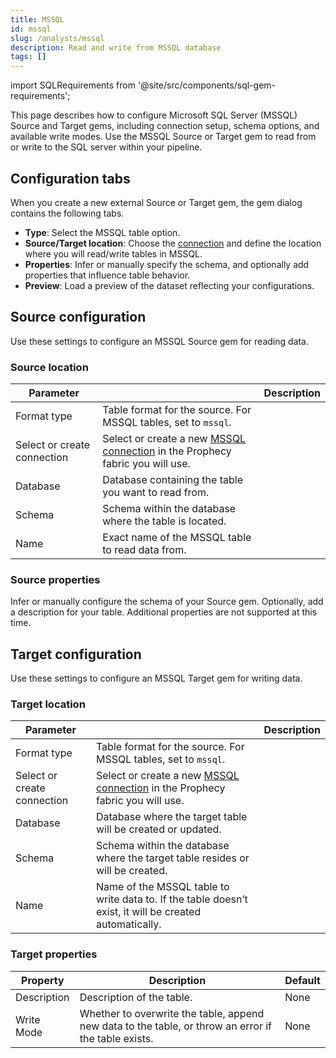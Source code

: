 ```yaml
---
title: MSSQL
id: mssql
slug: /analysts/mssql
description: Read and write from MSSQL database
tags: []
---
```


import SQLRequirements from '@site/src/components/sql-gem-requirements';

<SQLRequirements
  execution_engine="Prophecy Automate"
  sql_package_name=""
  sql_package_version=""
/>

This page describes how to configure Microsoft SQL Server (MSSQL) Source and Target gems, including connection setup, schema options, and available write modes. Use the MSSQL Source or Target gem to read from or write to the SQL server within your pipeline.

## Configuration tabs

When you create a new external Source or Target gem, the gem dialog contains the following tabs.

- **Type**: Select the MSSQL table option.
- **Source/Target location**: Choose the [connection](/administration/fabrics/prophecy-fabrics/connections/) and define the location where you will read/write tables in MSSQL.
- **Properties**: Infer or manually specify the schema, and optionally add properties that influence table behavior.
- **Preview**: Load a preview of the dataset reflecting your configurations.

## Source configuration

Use these settings to configure an MSSQL Source gem for reading data.

### Source location

| Parameter                   |                                                                                                                                            | Description |
| --------------------------- | ------------------------------------------------------------------------------------------------------------------------------------------ | ----------- |
| Format type                 | Table format for the source. For MSSQL tables, set to `mssql`.                                                                             |
| Select or create connection | Select or create a new [MSSQL connection](/administration/fabrics/prophecy-fabrics/connections/mssql) in the Prophecy fabric you will use. |
| Database                    | Database containing the table you want to read from.                                                                                       |
| Schema                      | Schema within the database where the table is located.                                                                                     |
| Name                        | Exact name of the MSSQL table to read data from.                                                                                           |

### Source properties

Infer or manually configure the schema of your Source gem. Optionally, add a description for your table. Additional properties are not supported at this time.

## Target configuration

Use these settings to configure an MSSQL Target gem for writing data.

### Target location

| Parameter                   |                                                                                                                                            | Description |
| --------------------------- | ------------------------------------------------------------------------------------------------------------------------------------------ | ----------- |
| Format type                 | Table format for the source. For MSSQL tables, set to `mssql`.                                                                             |
| Select or create connection | Select or create a new [MSSQL connection](/administration/fabrics/prophecy-fabrics/connections/mssql) in the Prophecy fabric you will use. |
| Database                    | Database where the target table will be created or updated.                                                                                |
| Schema                      | Schema within the database where the target table resides or will be created.                                                              |
| Name                        | Name of the MSSQL table to write data to. If the table doesn’t exist, it will be created automatically.                                    |

### Target properties

| Property    | Description                                                                                          | Default |
| ----------- | ---------------------------------------------------------------------------------------------------- | ------- |
| Description | Description of the table.                                                                            | None    |
| Write Mode  | Whether to overwrite the table, append new data to the table, or throw an error if the table exists. | None    |
